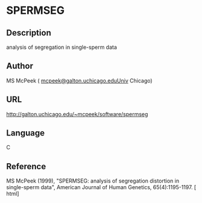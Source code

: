 # SPERMSEG

## Description
analysis of segregation in single-sperm data

## Author
MS McPeek ( mcpeek@galton.uchicago.eduUniv Chicago)

## URL
http://galton.uchicago.edu/~mcpeek/software/spermseg

## Language
C

## Reference
MS McPeek (1999), "SPERMSEG: analysis of segregation distortion in single-sperm data", American Journal of Human Genetics, 65(4):1195-1197\. [ html]